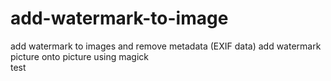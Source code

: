 # add-watermark-to-image
add watermark to images and remove metadata
(EXIF data)
add watermark picture onto picture using magick  
test
